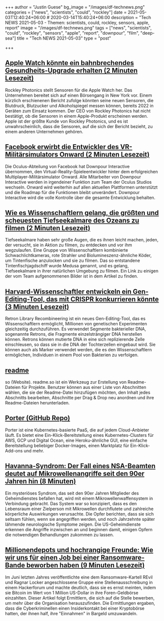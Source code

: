 +++
author = "Justin Guese"
bg_image = "/images/df-technews.png"
categories = ["news", "scientists", "could", "rockley"]
date = 2021-05-03T12:40:24+06:00 # 2020-03-14T15:40:24+06:00
description = "Tech NEWS 2021-05-03 - Themen: scientists, could, rockley, sensors, apple, report"
image = "/images/df-technews.png"
tags = ["news", "scientists", "could", "rockley", "sensors", "apple", "report", "downpour", "film", "deep-sea"]
title = "Tech NEWS 2021-05-03"
type = "post"

+++

## [Apple Watch könnte ein bahnbrechendes Gesundheits-Upgrade erhalten (2 Minuten Lesezeit)](https://www.forbes.com/sites/davidphelan/2021/05/02/apple-watch-could-gain-breakthrough-health-upgrade-report-claims/)

 Rockley Photonics stellt Sensoren für die Apple Watch her. Das Unternehmen bereitet sich auf einen Börsengang in New York vor. Einem kürzlich erschienenen Bericht zufolge könnten seine neuen Sensoren, die Blutdruck, Blutzucker und Alkoholspiegel messen können, bereits 2022 in Geräten zum Einsatz kommen. Der CEO von Rockley Photonics hat nicht bestätigt, ob die Sensoren in einem Apple-Produkt erscheinen werden. Apple ist der größte Kunde von Rockley Photonics, und es ist unwahrscheinlich, dass die Sensoren, auf die sich der Bericht bezieht, zu einem anderen Unternehmen gehören.

## [Facebook erwirbt die Entwickler des VR-Militärsimulators Onward (2 Minuten Lesezeit)](https://www.theverge.com/2021/4/30/22412882/facebook-oculus-studios-onward-developer-downpour-interactive-acqusition)

 Die Oculus-Abteilung von Facebook hat Downpour Interactive übernommen, den Virtual-Reality-Spieleentwickler hinter dem erfolgreichen Multiplayer-Militärsimulator Onward. Alle Mitarbeiter von Downpour Interactive werden in irgendeiner Funktion zum Team der Oculus Studios wechseln. Onward wird weiterhin auf allen aktuellen Plattformen unterstützt und die Roadmap für die Funktionen bleibt unverändert. Downpour Interactive wird die volle Kontrolle über die gesamte Entwicklung behalten.

## [Wie es Wissenschaftlern gelang, die größten und scheuesten Tiefseekalmare des Ozeans zu filmen (2 Minuten Lesezeit)](https://interestingengineering.com/how-scientists-managed-to-film-the-oceans-largest-and-shyest-deep-sea-squids)

 Tiefseekalmare haben sehr große Augen, die es ihnen leicht machen, jeden, der versucht, sie in Aktion zu filmen, zu entdecken und vor ihm wegzulaufen. Eine Gruppe von Wissenschaftlern kombinierte Schwachlichtkameras, rote Strahler und Biolumineszenz-ähnliche Köder, um Tintenfische anzulocken und sie zu filmen. Das so entstandene Tintenfischjagdschiff wurde Medusa genannt, und es gelang, Tiefseekalmare in ihrer natürlichen Umgebung zu filmen. Ein Link zu einigen der vom Team aufgenommenen Bilder ist in dem Artikel zu finden.

## [Harvard-Wissenschaftler entwickeln ein Gen-Editing-Tool, das mit CRISPR konkurrieren könnte (3 Minuten Lesezeit)](https://www.engadget.com/harvard-gene-editing-tool-rlr-214700187.html)

 Retron Library Recombineering ist ein neues Gen-Editing-Tool, das es Wissenschaftlern ermöglicht, Millionen von genetischen Experimenten gleichzeitig durchzuführen. Es verwendet Segmente bakterieller DNA, sogenannte Retrons, die Fragmente einzelsträngiger DNA herstellen können. Retrons können mutierte DNA in eine sich replizierende Zelle einschleusen, so dass sie in die DNA der Tochterzellen eingebaut wird. Sie können auch als Marker verwendet werden, die es den Wissenschaftlern ermöglichen, Individuen in einem Pool von Bakterien zu verfolgen.

## [readme](https://readme.so/)

so (Website). readme.so ist ein Werkzeug zur Erstellung von Readme-Dateien für Projekte. Benutzer können aus einer Liste von Abschnitten wählen, die sie der Readme-Datei hinzufügen möchten, den Inhalt jedes Abschnitts bearbeiten, Abschnitte per Drag & Drop neu anordnen und ihre Readme-Dateien herunterladen.

## [Porter (GitHub Repo)](https://github.com/porter-dev/porter)

 Porter ist eine Kubernetes-basierte PaaS, die auf jedem Cloud-Anbieter läuft. Es bietet eine Ein-Klick-Bereitstellung eines Kubernetes-Clusters für AWS, GCP und Digital Ocean, eine Heroku-ähnliche GUI, eine einfache Bereitstellung beliebiger Docker-Images, einen Marktplatz für Ein-Klick-Add-ons und mehr.

## [Havanna-Syndrom: Der Fall eines NSA-Beamten deutet auf Mikrowellenangriffe seit den 90er Jahren hin (8 Minuten)](https://www.theguardian.com/world/2021/may/02/havana-syndrome-nsa-officer-microwave-attacks-since-90s)

 Ein mysteriöses Syndrom, das seit den 90er Jahren Mitglieder des Geheimdienstes befallen hat, wird mit einem Mikrowellenwaffensystem in Verbindung gebracht. Das System war so konzipiert, dass es den Lebensraum einer Zielperson mit Mikrowellen durchflutete und zahlreiche körperliche Auswirkungen verursachte. Die Opfer berichten, dass sie sich seltsam fühlen, wenn sie angegriffen werden, und noch Jahrzehnte später lähmende neurologische Symptome zeigen. Die US-Geheimdienste erkennen die Angriffe inzwischen an und beginnen damit, einigen Opfern die notwendigen Behandlungen zukommen zu lassen.

## [Millionendepots und hochrangige Freunde: Wie wir uns für einen Job bei einer Ransomware-Bande beworben haben (9 Minuten Lesezeit)](https://cybernews.com/security/how-we-applied-to-work-with-ransomware-gang/)

 Im Juni letzten Jahres veröffentlichte eine dem Ransomware-Kartell REvil und Ragnar Locker angeschlossene Gruppe eine Stellenausschreibung in einem Hackerforum und machte deutlich, dass sie es ernst meinten, indem sie Bitcoin im Wert von 1 Million US-Dollar in ihre Foren-Geldbörse einzahlten. Dieser Artikel folgt Ermittlern, die sich auf die Stelle bewerben, um mehr über die Organisation herauszufinden. Die Ermittlungen ergaben, dass die Cyberkriminellen einen Insiderkontakt bei einer Kryptobörse hatten, der ihnen half, ihre "Einnahmen" in Bargeld umzuwandeln.

